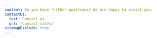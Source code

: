 ```yaml
---
content: Do you have further questions? We are happy to assist you.
contactUs:
  text: Contact us
  url: /contact-sales/
sitemapExclude: true
---
```


